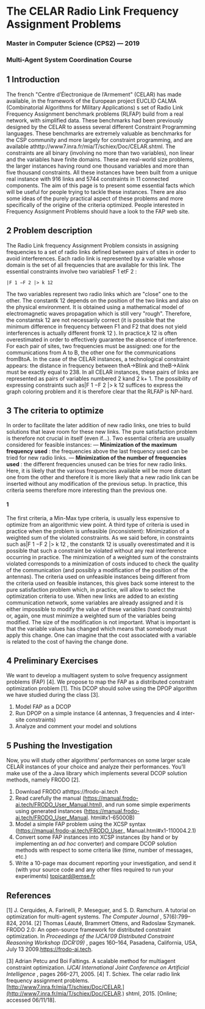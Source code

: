 # The CELAR Radio Link Frequency Assignment Problems

### Master in Computer Science (CPS2) — 2019

### Multi-Agent System Coordination Course

## 1 Introduction

The french "Centre d’Électronique de l’Armement" (CELAR) has made available, in the framework of the European
project EUCLID CALMA (Combinatorial Algorithms for Military Applications) s set of Radio Link Frequency
Assignment benchmark problems (RLFAP) build from a real network, with simplified data. These benchmarks had been
previously designed by the CELAR to assess several different Constraint Programming languages. These benchmarks
are extremely valuable as benchmarks for the CSP community and more largely for constraint programming, and are
available athttp://www7.inra.fr/mia/T/schiex/Doc/CELAR.shtml.
The constraints are all binary (involving no more than two variables), non linear and the variables have finite
domains. These are real-world size problems, the larger instances having round one thousand variables and more than
five thousand constraints. All these instances have been built from a unique real instance with 916 links and 5744
constraints in 11 connected components. The aim of this page is to present some essential facts which will be useful
for people trying to tackle these instances. There are also some ideas of the purely practical aspect of these problems
and more specifically of the origine of the criteria optimized.
People interested in Frequency Assignment Problems should have a look to the FAP web site.

## 2 Problem description

The Radio Link frequency Assignment Problem consists in assigning frequencies to a set of radio links defined between
pairs of sites in order to avoid interferences. Each radio link is represented by a variable whose domain is the set of
all frequencies that are available for this link. The essential constraints involve two variablesF 1 etF 2 :

```
|F 1 −F 2 |> k 12
```
The two variables represent two radio links which are "close" one to the other. The constantk 12 depends on
the position of the two links and also on the physical environment. It is obtained using a mathematical model of
electromagnetic waves propagation which is still very "rough". Therefore, the constantsk 12 are not necessarily correct
(it is possible that the minimum difference in frequency between F1 and F2 that does not yield interferences is actually
different fromk 12 ). In practice,k 12 is often overestimated in order to effectively guarantee the absence of interference.
For each pair of sites, two frequencies must be assigned: one for the communications from A to B, the other one for the
communications fromBtoA. In the case of the CELAR instances, a technological constraint appears: the distance in
frequency between theA→Blink and theB→Alink must be exactly equal to 238. In all CELAR instances, these
pairs of links are represented as pairs of variables numbered 2 kand 2 k+ 1. The possibility of expressing constraints
such as|F 1 −F 2 |> k 12 suffices to express the graph coloring problem and it is therefore clear that the RLFAP is
NP-hard.

## 3 The criteria to optimize

In order to facilitate the later addition of new radio links, one tries to build solutions that leave room for these new
links. The pure satisfaction problem is therefore not crucial in itself (even if...). Two essential criteria are usually
considered for feasible instances:
— **Minimization of the maximum frequency used** : the frequencies above the last frequency used can be tried
for new radio links.
— **Minimization of the number of frequencies used** : the different frequencies unused can be tries for new
radio links. Here, it is likely that the various frequencies available will be more distant one from the other and
therefore it is more likely that a new radio link can be inserted without any modification of the previous setup.
In practice, this criteria seems therefore more interesting than the previous one.

#### 1


The first criteria, a Min-Max type criteria, is usually less expensive to optimize from an algorithmic view point.
A third type of criteria is used in practice when the problem is unfeasible (inconsistent): Minimization of a weighted
sum of the violated constraints. As we said before, in constraints such as|F 1 −F 2 |> k 12 , the constantk 12 is usually
overestimated and it is possible that such a constraint be violated without any real interference occurring in practice.
The minimization of a weighted sum of the constraints violated corresponds to a minimization of costs induced to
check the quality of the communication (and possibly a modification of the position of the antennas). The criteria
used on unfeasible instances being different from the criteria used on feasible instances, this gives back some interest
to the pure satisfaction problem which, in practice, will allow to select the optimization criteria to use.
When new links are added to an existing communication network, some variables are already assigned and it is
either impossible to modify the value of these variables (hard constraints) or, again, one must minimize a weighted sum
of the variables being modified. The size of the modification is not important. What is important is that the variable
values has changed which means that somebody must apply this change. One can imagine that the cost associated
with a variable is related to the cost of having the change done.

## 4 Preliminary Exercises

We want to develop a multiagent system to solve frequency assignment problems (FAP) [4]. We propose to map the
FAP as a distributed constraint optimization problem [1]. This DCOP should solve using the DPOP algorithm we have
studied during the class [3].

1. Model FAP as a DCOP
2. Run DPOP on a simple instance (4 antennas, 3 frequencies and 4 inter-site constraints)
3. Analyze and comment your model and solutions

## 5 Pushing the Investigation

Now, you will study other algorithms’ performances on some larger scale CELAR instances of your choice and analyze
their performances. You’ll make use of the a Java library which implements several DCOP solution methods, namely
FRODO [2].

1. Download FRODO athttps://frodo-ai.tech
2. Read carefully the manual (https://manual.frodo-ai.tech/FRODO_User_Manual.html), and run some
    simple experiments using generated instances (https://manual.frodo-ai.tech/FRODO_User_Manual.
    html#x1-65000B)
3. Model a simple FAP problem using the XCSP syntax (https://manual.frodo-ai.tech/FRODO_User_
    Manual.html#x1-110004.2.1)
4. Convert some FAP instances into XCSP instances (by hand or by implementing an _ad hoc_ converter) and
    compare DCOP solution methods with respect to some criteria like (time, number of messages, etc.)
5. Write a 10-page max document reporting your investigation, and send it (with your source code and any other
    files required to run your experiments) topicard@emse.fr

## References

[1] J. Cerquides, A. Farinelli, P. Meseguer, and S. D. Ramchurn. A tutorial on optimization for multi-agent systems. _The
Computer Journal_ , 57(6):799–824, 2014.
[2] Thomas Léauté, Brammert Ottens, and Radoslaw Szymanek. FRODO 2.0: An open-source framework for distributed
constraint optimization. In _Proceedings of the IJCAI’09 Distributed Constraint Reasoning Workshop (DCR’09)_ , pages
160–164, Pasadena, California, USA, July 13 2009.https://frodo-ai.tech.

[3] Adrian Petcu and Boi Faltings. A scalable method for multiagent constraint optimization. _IJCAI International Joint Conference
on Artificial Intelligence_ , pages 266–271, 2005.
[4] T. Schiex. The celar radio link frequency assignment problems. [http://www7.inra.fr/mia/T/schiex/Doc/CELAR.](http://www7.inra.fr/mia/T/schiex/Doc/CELAR.)
shtml, 2015. [Online; accessed 06/11/18].


